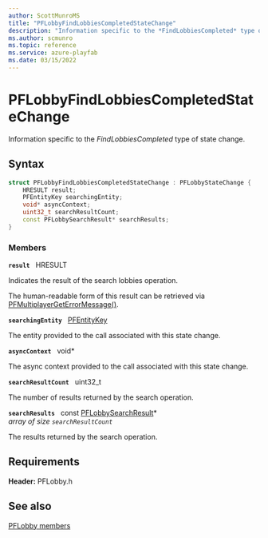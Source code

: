 ```yaml
---
author: ScottMunroMS
title: "PFLobbyFindLobbiesCompletedStateChange"
description: "Information specific to the *FindLobbiesCompleted* type of state change."
ms.author: scmunro
ms.topic: reference
ms.service: azure-playfab
ms.date: 03/15/2022
---
```


# PFLobbyFindLobbiesCompletedStateChange  

Information specific to the *FindLobbiesCompleted* type of state change.  

## Syntax  
  
```cpp
struct PFLobbyFindLobbiesCompletedStateChange : PFLobbyStateChange {  
    HRESULT result;  
    PFEntityKey searchingEntity;  
    void* asyncContext;  
    uint32_t searchResultCount;  
    const PFLobbySearchResult* searchResults;  
}  
```
  
### Members  
  
**`result`** &nbsp; HRESULT  
  
Indicates the result of the search lobbies operation.
  
The human-readable form of this result can be retrieved via [PFMultiplayerGetErrorMessage()](../../pfmultiplayer/functions/pfmultiplayergeterrormessage.md).
  
**`searchingEntity`** &nbsp; [PFEntityKey](../../pfmultiplayer/pfentitykey_clientsdk.md)  
  
The entity provided to the call associated with this state change.
  
**`asyncContext`** &nbsp; void*  
  
The async context provided to the call associated with this state change.
  
**`searchResultCount`** &nbsp; uint32_t  
  
The number of results returned by the search operation.
  
**`searchResults`** &nbsp; const [PFLobbySearchResult](pflobbysearchresult.md)*  
*array of size `searchResultCount`*  
  
The results returned by the search operation.
  
  
## Requirements  
  
**Header:** PFLobby.h
  
## See also  
[PFLobby members](../pflobby_members.md)  

  
  
